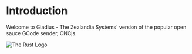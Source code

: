 # Introduction

Welcome to Gladius - The Zealandia Systems' version of the popular open sauce GCode sender, CNCjs.

![The Rust Logo](images/rust-logo-blk.svg)